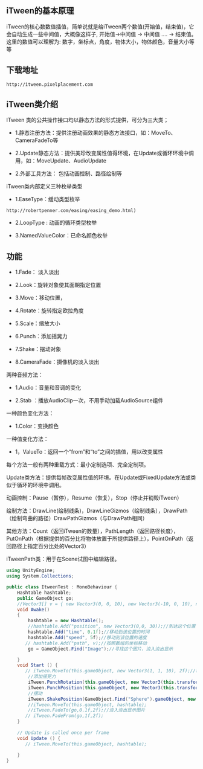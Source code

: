 ## iTween的基本原理

iTween的核心数数值插值，简单说就是给iTween两个数值(开始值，结束值)，它会自动生成一些中间值，大概像这样子, 开始值->中间值 -> 中间值 …. -> 结束值。
这里的数值可以理解为: 数字，坐标点，角度，物体大小，物体颜色，音量大小等等

## 下载地址
```
http://itween.pixelplacement.com
```

## iTween类介绍
ITween 类的公共操作接口均以静态方法的形式提供，可分为三大类；

* 1.静态注册方法：提供注册动画效果的静态方法接口，如：MoveTo、CameraFadeTo等

* 2.Update静态方法：提供美珍改变属性值得环境，在Update或循环环境中调用，如：MoveUpdate、AudioUpdate

* 2.外部工具方法： 包括动画控制、路径绘制等

iTween类内部定义三种枚举类型

* 1.EaseType：缓动类型枚举

```示例
http://robertpenner.com/easing/easing_demo.html)
```

* 2.LoopType : 动画的循环类型枚举

* 3.NamedValueColor：已命名颜色枚举

## 功能

* 1.Fade： 淡入淡出

* 2.Look：旋转对象使其面朝指定位置

* 3.Move：移动位置，

* 4.Rotate：旋转指定欧拉角度

* 5.Scale：缩放大小

* 6.Punch：添加摇晃力

* 7.Shake：摆动对象

* 8.CameraFade：摄像机的淡入淡出

两种音频方法：

* 1.Audio：音量和音调的变化

* 2.Stab ：播放AudioClip一次，不用手动加载AudioSource组件

一种颜色变化方法：

* 1.Color：变换颜色

一种值变化方法：

* 1，ValueTo：返回一个“from”和“to”之间的插值，用以改变属性

每个方法一般有两种重载方式：最小定制选项、完全定制项。

Update类方法：提供每帧改变属性值的环境。在Update或FixedUpdate方法或类似于循环的环境中调用。

动画控制：Pause（暂停），Resume（恢复），Stop（停止并销毁iTween）

绘制方法：DrawLine(绘制线条)，DrawLineGizmos（绘制线条），DrawPath（绘制弯曲的路径）DrawPathGizmos（与DrawPath相同）

其他方法：Count（返回iTween的数量），PathLength（返回路径长度），PutOnPath（根据提供的百分比将物体放置于所提供路径上），PointOnPath（返回路径上指定百分比处的Vector3）

iTweenPath类：用于在Scene试图中编辑路径。

```C#
using UnityEngine;
using System.Collections;

public class ItweenTest : MonoBehaviour {
    Hashtable hashtable;
    public GameObject go;
    //Vector3[] v = { new Vector3(0, 0, 10), new Vector3(-10, 0, 10), new Vector3(-10, 0, 0), new Vector3(0, 0, 0) };//创建数组
    void Awake()
    {
        hashtable = new Hashtable();
        //hashtable.Add("position", new Vector3(0,0, 30));//到达这个位置
        hashtable.Add("time", 0.1f);//移动到该位置的时间
        hashtable.Add("speed", 5f);//移动到该位置的速度
       // hashtable.Add("path", v);//按照数组的坐标移动
        go = GameObject.Find("Image");//寻找这个图片，淡入淡出显示

    }
	void Start () {
       // iTween.MoveTo(this.gameObject, new Vector3(1, 1, 10), 2f);//移动到该位置
        //添加摇晃力
        iTween.PunchRotation(this.gameObject, new Vector3(this.transform.rotation.x + 100, this.transform.rotation.y + 100, this.transform.rotation.z + 100), 10f);
        iTween.PunchPosition(this.gameObject, new Vector3(this.transform.position.x + 5, this.transform.position.y + 5, this.transform.position.z + 5), 5f);
        //摆动
        iTween.ShakePosition(GameObject.Find("Sphere").gameObject, new Vector3(gameObject.transform.position.x + 10, gameObject.transform.position.y + 10, gameObject.transform.position.z + 10), 2f);
        //iTween.MoveTo(this.gameObject, hashtable);
        //iTween.FadeTo(go,0.1f,2f);//淡入淡出显示图片
       // iTween.FadeFrom(go,1f,2f);
	}
	
	// Update is called once per frame
	void Update () {
       // iTween.MoveTo(this.gameObject, hashtable);
        
	}
}
```
























